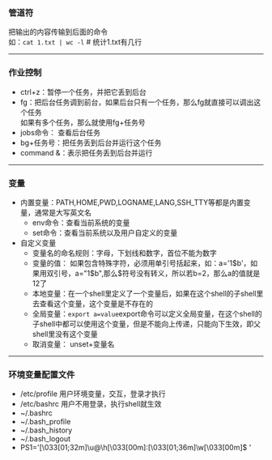 ### 管道符  
  把输出的内容传输到后面的命令  
  如：```cat 1.txt | wc -l``` \# 统计1.txt有几行  

----------------------------------------------
### 作业控制  
* ctrl+z：暂停一个任务，并把它丢到后台  
* fg：把后台任务调到前台，如果后台只有一个任务，那么fg就直接可以调出这个任务  
      如果有多个任务，那么就使用fg+任务号  
* jobs命令： 查看后台任务  
* bg+任务号：把任务丢到后台并运行这个任务  
* command &：表示把任务丢到后台并运行  
---------------------------------------------------
### 变量  
* 内置变量：PATH,HOME,PWD,LOGNAME,LANG,SSH_TTY等都是内置变量，通常是大写英文名  
  * env命令：查看当前系统的变量  
  * set命令：查看当前系统以及用户自定义的变量  
* 自定义变量  
  * 变量名的命名规则：字母，下划线和数字，首位不能为数字  
  * 变量的值： 如果包含特殊字符，必须用单引号括起来，如：a='1$b'，如果用双引号，a="1$b",那么$符号没有转义，所以若b=2，那么a的值就是12了  
  * 本地变量：在一个shell里定义了一个变量后，如果在这个shell的子shell里去查看这个变量，这个变量是不存在的  
  * 全局变量：```export a=value```export命令可以定义全局变量，在这个shell的子shell中都可以使用这个变量，但是不能向上传递，只能向下生效，即父shell里没有这个变量  
  * 取消变量： unset+变量名  
--------------------------------------------------
### 环境变量配置文件  
* /etc/profile 用户环境变量，交互，登录才执行
* /etc/bashrc 用户不用登录，执行shell就生效
* ~/.bashrc
* ~/.bash_profile
* ~/.bash_history
* ~/.bash_logout
* PS1='\[\033[01;32m\]\u@\h\[\033[00m\]:\[\033[01;36m\]\w\[\033[00m\]\$ '

